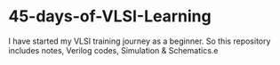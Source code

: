 # 45-days-of-VLSI-Learning
I have started my VLSI training journey as a beginner. So this repository includes notes, Verilog codes, Simulation &amp; Schematics.e
